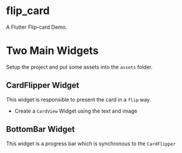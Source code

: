 # flip_card

A Flutter Flip-card Demo.

# Two Main Widgets

Setup the project and put some assets into the `assets` folder.


## CardFlipper Widget

This widget is responsible to present the card in a `flip` way.

* Create a `CardView` Widget using the text and image



## BottomBar Widget

This widget is a progress bar which is synchronous to the `CardFlipper`